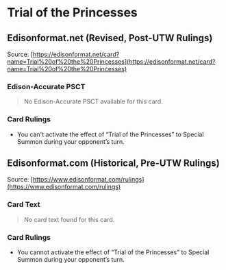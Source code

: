 # Trial of the Princesses

## Edisonformat.net (Revised, Post-UTW Rulings)

Source: [https://edisonformat.net/card?name=Trial%20of%20the%20Princesses](https://edisonformat.net/card?name=Trial%20of%20the%20Princesses)

### Edison-Accurate PSCT

> No Edison-Accurate PSCT available for this card.

### Card Rulings

*   You can't activate the effect of “Trial of the Princesses” to Special Summon during your opponent’s turn.


## Edisonformat.com (Historical, Pre-UTW Rulings)

Source: [https://www.edisonformat.com/rulings](https://www.edisonformat.com/rulings)

### Card Text

> No card text found for this card.

### Card Rulings

*   You cannot activate the effect of “Trial of the Princesses” to Special Summon during your opponent’s turn.


